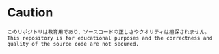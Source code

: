 # Caution
    このリポジトリは教育用であり、ソースコードの正しさやクオリティは担保されません。
    This repository is for educational purposes and the correctness and quality of the source code are not secured.

